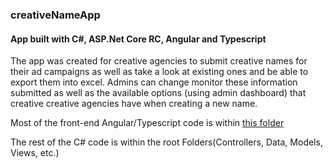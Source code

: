 <h3> creativeNameApp </h3>
<h4>App built with C#, ASP.Net Core RC, Angular and Typescript</h4>
<p>The app was created for creative agencies to submit creative names for their ad campaigns as well as take 
a look at existing ones and be able to export them into excel. Admins can change monitor these information submitted as well as
the available options (using admin dashboard)
that creative creative agencies have when creating a new name.</p>
<p>Most of the front-end Angular/Typescript code is within <a href="https://github.com/Andriy-Kulak/creativeNameApp/tree/master/src/CreativeNamingConvention/wwwroot/scripts/modules/creative">this folder</a></p>
<p>The rest of the C# code is within the root Folders(Controllers, Data, Models, Views, etc.)</p>
